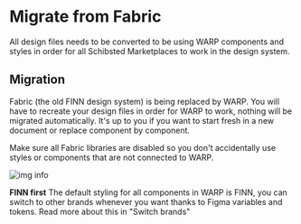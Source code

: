 # Migrate from Fabric
All design files needs to be converted to be using WARP components and styles in order for all Schibsted Marketplaces to work in the design system.

## Migration
Fabric (the old FINN design system) is being replaced by WARP. You will have to recreate your design files in order for WARP to work, nothing will be migrated automatically. It's up to you if you want to start fresh in a new document or replace component by component.

Make sure all Fabric libraries are disabled so you don't accidentally use styles or components that are not connected to WARP.

![img info](https://i.imgur.com/OvMZBs9.jpg)

**FINN first**
The default styling for all components in WARP is FINN, you can switch to other brands whenever you want thanks to Figma variables and tokens. Read more about this in "Switch brands"
